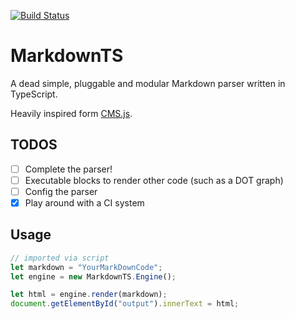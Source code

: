 [![Build Status](https://travis-ci.com/GiacomoManzoli/MarkdownTS.svg?branch=master)](https://travis-ci.com/GiacomoManzoli/MarkdownTS)

# MarkdownTS

A dead simple, pluggable and modular Markdown parser written in TypeScript.

Heavily inspired form [CMS.js](https://github.com/chrisdiana/cms.js).

## TODOS

- [ ] Complete the parser!
- [ ] Executable blocks to render other code (such as a DOT graph)
- [ ] Config the parser
- [X] Play around with a CI system

## Usage

```js
// imported via script
let markdown = "YourMarkDownCode";
let engine = new MarkdownTS.Engine();

let html = engine.render(markdown);
document.getElementById("output").innerText = html;
```
